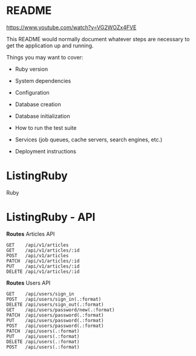 # README
https://www.youtube.com/watch?v=VG2WOZx4FVE

This README would normally document whatever steps are necessary to get the
application up and running.

Things you may want to cover:

* Ruby version

* System dependencies

* Configuration

* Database creation

* Database initialization

* How to run the test suite

* Services (job queues, cache servers, search engines, etc.)

* Deployment instructions

# ListingRuby
Ruby

# ListingRuby - API
**Routes**
Articles API
```
GET    /api/v1/articles
GET    /api/v1/articles/:id
POST   /api/v1/articles 
PATCH  /api/v1/articles/:id                                                           
PUT    /api/v1/articles/:id 
DELETE /api/v1/articles/:id
```
**Routes**
Users API
```
GET    /api/users/sign_in
POST   /api/users/sign_in(.:format)
DELETE /api/users/sign_out(.:format)
GET    /api/users/password/new(.:format)                        
PATCH  /api/users/password(.:format)                            
PUT    /api/users/password(.:format)                            
POST   /api/users/password(.:format)                            
PATCH  /api/users(.:format)                                     
PUT    /api/users(.:format)                                     
DELETE /api/users(.:format)                                     
POST   /api/users(.:format)                                     

```